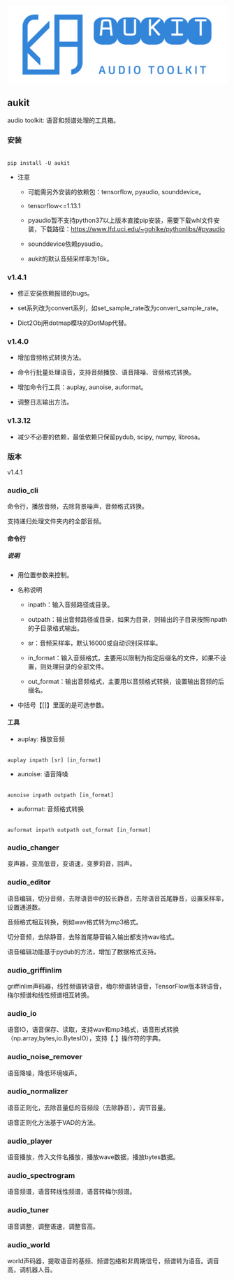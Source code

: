 

![aukit](aukit.png "aukit")



## aukit

audio toolkit: 语音和频谱处理的工具箱。



### 安装



```

pip install -U aukit

```



- 注意

    * 可能需另外安装的依赖包：tensorflow, pyaudio, sounddevice。

    * tensorflow<=1.13.1

    * pyaudio暂不支持python37以上版本直接pip安装，需要下载whl文件安装，下载路径：https://www.lfd.uci.edu/~gohlke/pythonlibs/#pyaudio

    * sounddevice依赖pyaudio。

    * aukit的默认音频采样率为16k。



### v1.4.1

- 修正安装依赖报错的bugs。

- set系列改为convert系列，如set_sample_rate改为convert_sample_rate。

- Dict2Obj用dotmap模块的DotMap代替。



### v1.4.0

- 增加音频格式转换方法。

- 命令行批量处理语音，支持音频播放、语音降噪、音频格式转换。

- 增加命令行工具：auplay, aunoise, auformat。

- 调整日志输出方法。



### v1.3.12

- 减少不必要的依赖，最低依赖只保留pydub,  scipy, numpy, librosa。



### 版本

v1.4.1



### audio_cli

命令行，播放音频，去除背景噪声，音频格式转换。

支持递归处理文件夹内的全部音频。



#### 命令行



##### **说明**



- 用位置参数来控制。

- 名称说明

    * inpath：输入音频路径或目录。

    * outpath：输出音频路径或目录，如果为目录，则输出的子目录按照inpath的子目录格式输出。

    * sr：音频采样率，默认16000或自动识别采样率。

    * in_format：输入音频格式，主要用以限制为指定后缀名的文件，如果不设置，则处理目录的全部文件。

    * out_format：输出音频格式，主要用以音频格式转换，设置输出音频的后缀名。

- 中括号【[]】里面的是可选参数。



#### **工具**

- auplay: 播放音频



```

auplay inpath [sr] [in_format]

```



- aunoise: 语音降噪



```

aunoise inpath outpath [in_format]

```





- auformat: 音频格式转换



```

auformat inpath outpath out_format [in_format]

```









### audio_changer

变声器，变高低音，变语速，变萝莉音，回声。



### audio_editor

语音编辑，切分音频，去除语音中的较长静音，去除语音首尾静音，设置采样率，设置通道数。

音频格式相互转换，例如wav格式转为mp3格式。

切分音频，去除静音，去除首尾静音输入输出都支持wav格式。

语音编辑功能基于pydub的方法，增加了数据格式支持。



### audio_griffinlim

griffinlim声码器，线性频谱转语音，梅尔频谱转语音，TensorFlow版本转语音，梅尔频谱和线性频谱相互转换。



### audio_io

语音IO，语音保存、读取，支持wav和mp3格式，语音形式转换（np.array,bytes,io.BytesIO），支持【.】操作符的字典。



### audio_noise_remover

语音降噪，降低环境噪声。



### audio_normalizer

语音正则化，去除音量低的音频段（去除静音），调节音量。

语音正则化方法基于VAD的方法。



### audio_player

语音播放，传入文件名播放，播放wave数据，播放bytes数据。



### audio_spectrogram

语音频谱，语音转线性频谱，语音转梅尔频谱。



### audio_tuner

语音调整，调整语速，调整音高。



### audio_world

world声码器，提取语音的基频、频谱包络和非周期信号，频谱转为语音。调音高，调机器人音。

